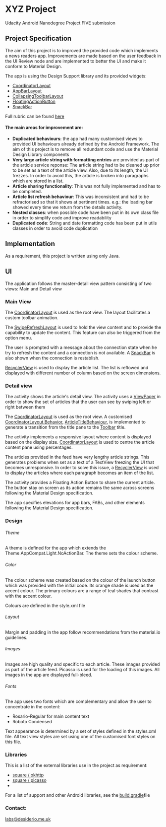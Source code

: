 
# XYZ Project
Udacity Android Nanodegree Project FIVE submission

## Project Specification

The aim of this project is to improved the provided code which implements a news readers 
app. Improvements are made based on the user feedback in the UI Review node and are implemented
to better the UI and make it conform to Material Design.

The app is using the Design Support library and its provided widgets:
 * [CoordinatorLayout](https://developer.android.com/reference/android/support/design/widget/CoordinatorLayout.html)
 * [AppBarLayout](https://developer.android.com/reference/android/support/design/widget/AppBarLayout.html)
 * [CollapsingToolbarLayout](https://developer.android.com/reference/android/support/design/widget/CollapsingToolbarLayout.html)
 * [FloatingActionButton](https://developer.android.com/reference/android/support/design/widget/FloatingActionButton.html)
 * [SnackBar](https://developer.android.com/reference/android/support/design/widget/Snackbar.html)

Full rubric can be found [here](https://review.udacity.com/#!/rubrics/63/view)

#### The main areas for improvement are:
 * **Duplicated behaviours**: the app had many customised views to provided UI behaviours already 
 defined by the Android Framework. The aim of this project is to remove all redundant code and 
 use the Material Design Library components
 * **Very large article string with formatting entries** are provided as part of the article 
 service reponse: The article string had to be cleaned up 
 prior to be set as a text of the article view. Also, due to its length, the UI frezzes. In 
 order to avoid this, the article is broken into paragraphs 
 which are stored in a list.
 * **Article sharing functionality**: This was not fully implemented and has to be completed.
 * **Article list refresh behaviour**: This was inconsistent and had to be 
 refractorised 
 so that it shows at pertinent times. e.g.: the loading bar showed every time we return from 
 the details activity.
 * **Nested classes**: when possible code have been put in its own class file in order to simplify 
 code and improve readability
 * **Duplicated code**: String and date formatting code has been put in utils classes in order to 
 avoid code duplication

## Implementation
As a requirement, this project is written using only Java.

## UI
The application follows the master-detail view pattern consisting of two views: Main and Detail view
### Main View
The
[CoordinatorLayout](https://developer.android.com/reference/android/support/design/widget/CoordinatorLayout.html) 
is used as the root view. The layout facilitates a custom toolbar animation. 

The
[SwipeRefreshLayout](https://developer.android.com/reference/android/support/v4/widget/SwipeRefreshLayout.html)
is used  to hold the view 
content and to provide the capability to update the content. This 
feature 
can also 
be triggered from the option menu. 

The user is prompted with a message about the connection state when he try to refresh the content
and a connection is not available. A 
[SnackBar](https://developer.android.com/reference/android/support/design/widget/Snackbar.html)
is also shown when the connection is restablish.

[RecyclerView](https://developer.android.com/reference/android/support/v7/widget/RecyclerView.html) 
is used to display the article list. The list is reflowed and displayed with different 
number of column based on the screen dimensions. 

### Detail view
The activity shows the article's detail view. The activity uses a 
[ViewPager](https://developer.android.com/reference/android/support/v4/view/ViewPager.html) 
in order to show the set of articles that the user can see by swiping left or right between them

The
[CoordinatorLayout](https://developer.android.com/reference/android/support/design/widget/CoordinatorLayout.html) 
is used as the root view. A customised
[CoordinatorLayout.Behavior](https://developer.android.com/reference/android/support/design/widget/CoordinatorLayout.Behavior.html), 
[ArticleTitleBehaviour](/XYZReader/src/main/java/com/example/xyzreader/ui/ArticleTitleBehaviour.java),
 is implemented to generate a transition from the title pane to the
[Toolbar](https://developer.android.com/reference/android/support/v7/widget/Toolbar.html) 
 title.

The activity implements a responsive layout where content is displayed based on the display
size. 
[CoordinatorLayout](https://developer.android.com/reference/android/support/design/widget/CoordinatorLayout.html) 
 is used to centre the article content pane using percentages.

The articles provided in the feed have very lengthy article strings. This generates problems when 
set as a text of a TextView freezing the UI that becomes unresponsive. In order to solve this 
issue, a 
[RecyclerView](https://developer.android.com/reference/android/support/v7/widget/RecyclerView.html)
is used to display the articles where each paragraph becomes an item of the list.

The activity provides a Floating Action Button to share the current article. 
The button stay on screen as its action remains the same across screens following the Material Design specification. 

The app specifies elevations for app bars, FABs, and other elements following the Material Design specification. 

### Design
###### Theme
A theme is defined for the app which extends the Theme.AppCompat.Light.NoActionBar. The theme sets
 the colour scheme.
###### Color
The colour scheme was created based on the colour of the launch button which was provided with 
the initial code. Its orange shade is used as the accent colour. The 
primary colours are a range of teal shades that contrast with the accent colour.

Colours are defined in the style.xml file 
###### Layout
Margin and padding in the app follow recommendations from the material.io guidelines.
###### Images
Images are high quality and specific to each article. These images provided as part of the 
article feed. Picasso is used for the loading of this images. All images in the app are displayed full-bleed.
###### Fonts
The app uses two fonts which are complementary and allow the user to concentrate in the content: 
* Rosario-Regular for main content text
* Roboto Condensed

Text appearance is determined by a set of styles defined in the styles.xml file. All text view 
styles are set using one of the customised font styles on this file. 


### Libraries
This is a list of the
external libraries use in the project as requirement:

* [square / okhttp](http://square.github.io/okhttp/)
* [square / picasso](https://github.com/square/picasso)
* 
For a list of support and other Android libraries, see the
[build.gradle](XYZReader/build.gradle)file

### Contact:
labs@desiderio.me.uk



